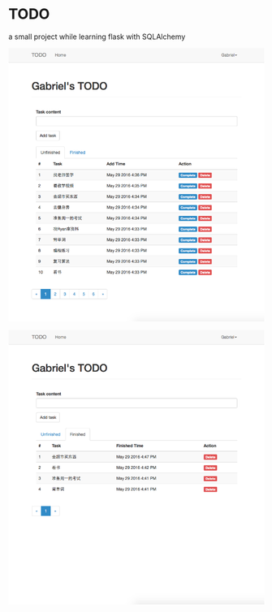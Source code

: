 # TODO
a small project while learning flask with SQLAlchemy

![](https://github.com/zjryan/TODO/blob/master/screenshots/screenshot1.png)

![](https://github.com/zjryan/TODO/blob/master/screenshots/screenshot2.png)
